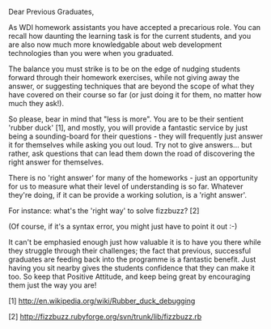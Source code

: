 Dear Previous Graduates,

As WDI homework assistants you have accepted a precarious role. You can recall how daunting the learning task is for the current students, and you are also now much more knowledgable about web development technologies than you were when you graduated.

The balance you must strike is to be on the edge of nudging students forward through their homework exercises, while not giving away the answer, or suggesting techniques that are beyond the scope of what they have covered on their course so far (or just doing it for them, no matter how much they ask!).

So please, bear in mind that "less is more". You are to be their sentient 'rubber duck' [1], and mostly, you will provide a fantastic service by just being a sounding-board for their questions - they will frequently just answer it for themselves while asking you out loud. Try not to give answers... but rather, ask questions that can lead them down the road of discovering the right answer for themselves.

There is no 'right answer' for many of the homeworks - just an opportunity for us to measure what their level of understanding is so far. Whatever they're doing, if it can be provide a working solution, is a 'right answer'.

For instance: what's the 'right way' to solve fizzbuzz? [2]

(Of course, if it's a syntax error, you might just have to point it out :-)

It can't be emphasied enough just how valuable it is to have you there while they struggle through their challenges; the fact that previous, successful graduates are feeding back into the programme is a fantastic benefit. Just having you sit nearby gives the students confidence that they can make it too. So keep that Positive Attitude, and keep being great by encouraging them just the way you are!




[1] http://en.wikipedia.org/wiki/Rubber_duck_debugging

[2] http://fizzbuzz.rubyforge.org/svn/trunk/lib/fizzbuzz.rb

